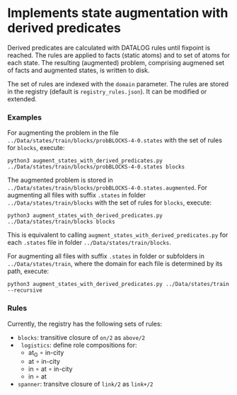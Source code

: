 <h1>Implements state augmentation with derived predicates</h1>

Derived predicates are calculated with DATALOG rules until fixpoint is reached.
The rules are applied to facts (static atoms) and to set of atoms for each
state. The resulting (augmented) problem, comprising augmened set of facts
and augmented states, is written to disk.

The set of rules are indexed with the ```domain``` parameter. The rules are
stored in the registry (default is ```registry_rules.json```). It can be modified
or extended.

<h3>Examples</h3>

For augmenting the problem in the file ```../Data/states/train/blocks/probBLOCKS-4-0.states```
with the set of rules for ```blocks```, execute:

```
python3 augment_states_with_derived_predicates.py ../Data/states/train/blocks/probBLOCKS-4-0.states blocks
```

The augmented problem is stored in ```../Data/states/train/blocks/probBLOCKS-4-0.states.augmented```.
For augmenting all files with suffix ```.states``` in folder ```../Data/states/train/blocks```
with the set of rules for ```blocks```, execute:

```
python3 augment_states_with_derived_predicates.py ../Data/states/train/blocks blocks
```

This is equivalent to calling ```augment_states_with_derived_predicates.py``` for each
```.states``` file in folder ```../Data/states/train/blocks```.

For augmenting all files with suffix ```.states``` in folder or subfolders in ```../Data/states/train```,
where the domain for each file is determined by its path, execute:

```
python3 augment_states_with_derived_predicates.py ../Data/states/train --recursive
```

<h3>Rules</h3>

Currently, the registry has the following sets of rules:

* ```blocks```: transitive closure of ```on/2``` as ```above/2```
* ``` logistics```: define role compositions for:
  - at<sub>G</sub> &#8728; in-city
  - at &#8728; in-city
  - in &#8728; at &#8728; in-city
  - in &#8728; at
* ```spanner```: transitve closure of ```link/2``` as ```link+/2```


